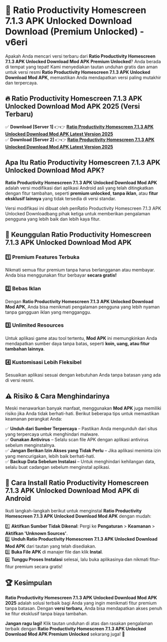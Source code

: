 # 🎯 Ratio Productivity Homescreen 7.1.3 APK Unlocked Download  Download (Premium Unlocked) -  v6eri

Apakah Anda mencari versi terbaru dari **Ratio Productivity Homescreen 7.1.3 APK Unlocked Download Mod APK Premium Unlocked**? Anda berada di tempat yang tepat! Kami menyediakan tautan unduhan gratis dan aman untuk versi resmi **Ratio Productivity Homescreen 7.1.3 APK Unlocked Download Mod APK**, memastikan Anda mendapatkan versi paling mutakhir dan terpercaya.

## 🔥 Ratio Productivity Homescreen 7.1.3 APK Unlocked Download Mod APK 2025 (Versi Terbaru)

✅ **Download [Server 1]** 👉👉 [**Ratio Productivity Homescreen 7.1.3 APK Unlocked Download Mod APK Latest Version 2025**](https://momento.my/?title=Ratio_Productivity_Homescreen_7.1.3_APK_Unlocked_Download)  
✅ **Download [Server 2]** 👉👉 [**Ratio Productivity Homescreen 7.1.3 APK Unlocked Download Mod APK Latest Version 2025**](https://momento.my/?title=Ratio_Productivity_Homescreen_7.1.3_APK_Unlocked_Download)  

## Apa Itu Ratio Productivity Homescreen 7.1.3 APK Unlocked Download Mod APK?

**Ratio Productivity Homescreen 7.1.3 APK Unlocked Download Mod APK** adalah versi modifikasi dari aplikasi Android asli yang telah ditingkatkan dengan fitur tambahan, seperti **premium unlocked**, **tanpa iklan**, atau **fitur eksklusif lainnya** yang tidak tersedia di versi standar.

Versi modifikasi ini dibuat oleh penRatio Productivity Homescreen 7.1.3 APK Unlocked Downloadbang pihak ketiga untuk memberikan pengalaman pengguna yang lebih baik dan lebih kaya fitur.

## 🎯 Keunggulan Ratio Productivity Homescreen 7.1.3 APK Unlocked Download Mod APK

### 1️⃣ Premium Features Terbuka
Nikmati semua fitur premium tanpa harus berlangganan atau membayar. Anda bisa menggunakan fitur berbayar **secara gratis!**

### 2️⃣ Bebas Iklan
Dengan **Ratio Productivity Homescreen 7.1.3 APK Unlocked Download Mod APK**, Anda bisa menikmati pengalaman pengguna yang lebih nyaman tanpa gangguan iklan yang mengganggu.

### 3️⃣ Unlimited Resources
Untuk aplikasi game atau tool tertentu, **Mod APK** ini memungkinkan Anda mendapatkan sumber daya tanpa batas, seperti **koin, uang, atau fitur tambahan lainnya**.

### 4️⃣ Kustomisasi Lebih Fleksibel
Sesuaikan aplikasi sesuai dengan kebutuhan Anda tanpa batasan yang ada di versi resmi.

## ⚠️ Risiko & Cara Menghindarinya

Meski menawarkan banyak manfaat, menggunakan **Mod APK** juga memiliki risiko jika Anda tidak berhati-hati. Berikut beberapa tips untuk memastikan keamanan perangkat Anda:

✅ **Unduh dari Sumber Terpercaya** – Pastikan Anda mengunduh dari situs yang terpercaya untuk menghindari malware.  
✅ **Gunakan Antivirus** – Selalu scan file APK dengan aplikasi antivirus sebelum menginstalnya.  
✅ **Jangan Berikan Izin Akses yang Tidak Perlu** – Jika aplikasi meminta izin yang mencurigakan, lebih baik berhati-hati.  
✅ **Backup Data Sebelum Instalasi** – Untuk menghindari kehilangan data, selalu buat cadangan sebelum menginstal aplikasi.

## 📌 Cara Install Ratio Productivity Homescreen 7.1.3 APK Unlocked Download Mod APK di Android

Ikuti langkah-langkah berikut untuk menginstal **Ratio Productivity Homescreen 7.1.3 APK Unlocked Download Mod APK** dengan mudah:

1️⃣ **Aktifkan Sumber Tidak Dikenal**: Pergi ke **Pengaturan** > **Keamanan** > **Aktifkan 'Unknown Sources'**.  
2️⃣ **Unduh Ratio Productivity Homescreen 7.1.3 APK Unlocked Download Mod APK** dari tautan yang telah disediakan.  
3️⃣ **Buka File APK** di manajer file dan klik **Instal**.  
4️⃣ **Tunggu Proses Instalasi** selesai, lalu buka aplikasinya dan nikmati fitur-fitur premium secara gratis!

## 🏆 Kesimpulan

**Ratio Productivity Homescreen 7.1.3 APK Unlocked Download Mod APK 2025** adalah solusi terbaik bagi Anda yang ingin menikmati fitur premium tanpa batasan. Dengan **versi terbaru**, Anda bisa mendapatkan akses penuh ke fitur eksklusif tanpa biaya tambahan.

**Jangan ragu lagi!** Klik tautan unduhan di atas dan rasakan pengalaman terbaik dengan **Ratio Productivity Homescreen 7.1.3 APK Unlocked Download Mod APK Premium Unlocked** sekarang juga! 🚀
